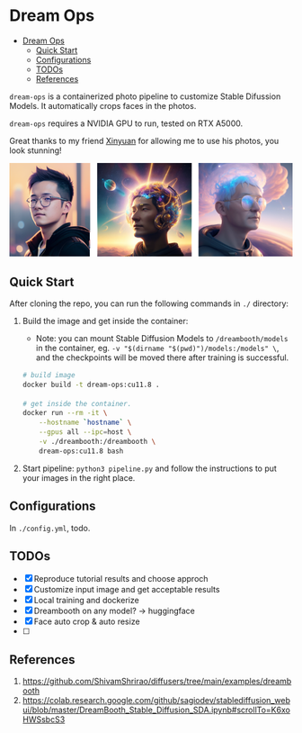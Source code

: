 
# Dream Ops

- [Dream Ops](#dream-ops)
  - [Quick Start](#quick-start)
  - [Configurations](#configurations)
  - [TODOs](#todos)
  - [References](#references)

`dream-ops` is a containerized photo pipeline to customize Stable Difussion Models. It automatically crops faces in the photos. 

`dream-ops` requires a NVIDIA GPU to run, tested on RTX A5000.

Great thanks to my friend [Xinyuan](https://www.linkedin.com/in/xinyuanliu/) for allowing me to use his photos, you look stunning!

![img](./dreambooth/assets/xinyuan.png)


## Quick Start

After cloning the repo, you can run the following commands in `./` directory:

1. Build the image and get inside the container:
   - Note: you can mount Stable Diffusion Models to `/dreambooth/models` in the container, eg. `-v "$(dirname "$(pwd)")/models:/models" \`, and the checkpoints will be moved there after training is successful.

    ```bash
    # build image
    docker build -t dream-ops:cu11.8 .

    # get inside the container.
    docker run --rm -it \
        --hostname `hostname` \
        --gpus all --ipc=host \
        -v ./dreambooth:/dreambooth \
        dream-ops:cu11.8 bash
    ```
2. Start pipeline: `python3 pipeline.py` and follow the instructions to put your images in the right place.

## Configurations

In `./config.yml`, todo.

## TODOs

- [x] Reproduce tutorial results and choose approch
- [x] Customize input image and get acceptable results
- [x] Local training and dockerize
- [x] Dreambooth on any model? -> huggingface
- [x] Face auto crop & auto resize
- [ ] 

## References

1. https://github.com/ShivamShrirao/diffusers/tree/main/examples/dreambooth
2. https://colab.research.google.com/github/sagiodev/stablediffusion_webui/blob/master/DreamBooth_Stable_Diffusion_SDA.ipynb#scrollTo=K6xoHWSsbcS3